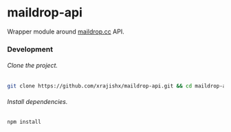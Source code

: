 # maildrop-api
Wrapper module around [maildrop.cc](http://maildrop.cc) API.
### Development
###### Clone the project.
```bash
git clone https://github.com/xrajishx/maildrop-api.git && cd maildrop-api
```
###### Install dependencies.
```bash
npm install
```
